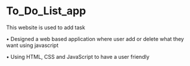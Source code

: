 # To_Do_List_app
This website is used to add task                                                                                                                                                                                        

• Designed a web based application where user add or delete what they 
want using javascript

• Using HTML, CSS and JavaScript to have a user friendly 
